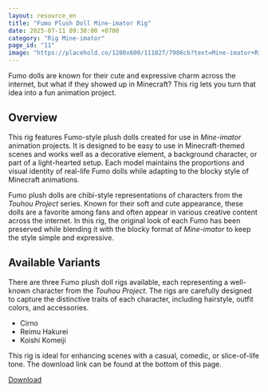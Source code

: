 ```yaml
---
layout: resource_en
title: "Fumo Plush Doll Mine-imator Rig"
date: 2025-07-11 09:30:00 +0700
category: "Rig Mine-imator"
page_id: "11"
image: "https://placehold.co/1200x600/111827/7986cb?text=Mine-imator+Rig%0AFumo+Plush+Doll"
---
```


Fumo dolls are known for their cute and expressive charm across the internet, but what if they showed up in Minecraft? This rig lets you turn that idea into a fun animation project.

## Overview

This rig features Fumo-style plush dolls created for use in *Mine-imator* animation projects. It is designed to be easy to use in Minecraft-themed scenes and works well as a decorative element, a background character, or part of a light-hearted setup. Each model maintains the proportions and visual identity of real-life Fumo dolls while adapting to the blocky style of Minecraft animations.

Fumo plush dolls are chibi-style representations of characters from the *Touhou Project* series. Known for their soft and cute appearance, these dolls are a favorite among fans and often appear in various creative content across the internet. In this rig, the original look of each Fumo has been preserved while blending it with the blocky format of *Mine-imator* to keep the style simple and expressive.

## Available Variants

There are three Fumo plush doll rigs available, each representing a well-known character from the *Touhou Project*. The rigs are carefully designed to capture the distinctive traits of each character, including hairstyle, outfit colors, and accessories.

- Cirno  
- Reimu Hakurei  
- Koishi Komeiji  

This rig is ideal for enhancing scenes with a casual, comedic, or slice-of-life tone. The download link can be found at the bottom of this page.


<a href="https://www.mediafire.com/file/qjzqbuga5t9zegt/Fumo_Rig_by_Nurimator.rar/file" download class="download-link">Download</a>

